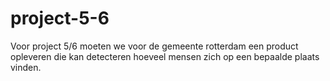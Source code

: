 # project-5-6
Voor project 5/6 moeten we voor de gemeente rotterdam een product opleveren die kan detecteren hoeveel mensen zich op een bepaalde plaats vinden.
